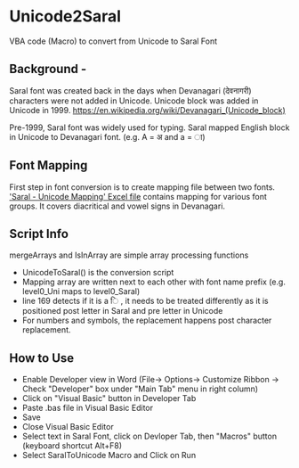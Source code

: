 # Unicode2Saral
VBA code (Macro) to convert from Unicode to Saral Font

## Background -
Saral font was created back in the days when Devanagari (देवनागरी) characters were not added in Unicode.
Unicode block was added in Unicode in 1999.
https://en.wikipedia.org/wiki/Devanagari_(Unicode_block)

Pre-1999, Saral font was widely used for typing. Saral mapped English block in Unicode to Devanagari font.
(e.g. A = अ and a = ा)

## Font Mapping
First step in font conversion is to create mapping file between two fonts.
['Saral - Unicode Mapping' Excel file](https://github.com/kaupage/Saral2Unicode/blob/master/Saral%20-%20Unicode%20Mapping.xlsx) contains mapping for various font groups.
It covers diacritical and vowel signs in Devanagari.

## Script Info
  mergeArrays and IsInArray are simple array processing functions
  
* UnicodeToSaral() is the conversion script
* Mapping array are written next to each other with font name prefix (e.g. level0_Uni maps to level0_Saral)
* line 169 detects if it is a ि , it needs to be treated differently as it is positioned post letter in Saral and pre letter in Unicode
* For numbers and symbols, the replacement happens post character replacement.

## How to Use
* Enable Developer view in Word (File-> Options-> Customize Ribbon -> Check "Developer" box under "Main Tab" menu in right column)
* Click on "Visual Basic" button in Developer Tab
* Paste .bas file in Visual Basic Editor
* Save
* Close Visual Basic Editor
* Select text in Saral Font, click on Devloper Tab, then "Macros" button (keyboard shortcut Alt+F8)
* Select SaralToUnicode Macro and Click on Run
